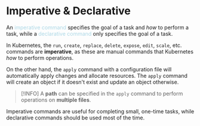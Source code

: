 # Imperative & Declarative
An <span style = "color:lightblue">imperative command</span> specifies the goal of a task and *how* to perform a task, while a <span style = "color:lightblue">declarative command</span> only specifies the goal of a task.

In Kubernetes, the `run`, `create`, `replace`, `delete`, `expose`, `edit`, `scale`, etc. commands are **imperative**, as these are manual commands that Kubernetes *how* to perform operations.

On the other hand, the `apply` command with a configuration file will automatically apply changes and allocate resources. The `apply` command will create an object if it doesn't exist and update an object otherwise.

> [!INFO]
> A **path** can be specified in the `apply` command to perform operations on **multiple files**.

Imperative commands are useful for completing small, one-time tasks, while declarative commands should be used most of the time.